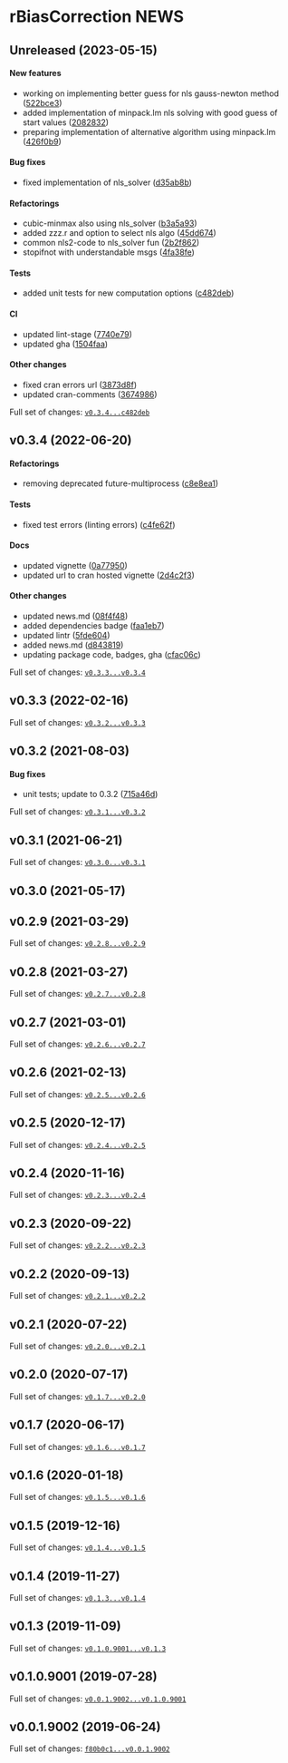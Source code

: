 # rBiasCorrection NEWS

## Unreleased (2023-05-15)

#### New features

-   working on implementing better guess for nls gauss-newton method
    ([522bce3](https://github.com/kapsner/rBiasCorrection/tree/522bce3b4d47b649929c91d4902d9b7b1117f8fc))
-   added implementation of minpack.lm nls solving with good guess of
    start values
    ([2082832](https://github.com/kapsner/rBiasCorrection/tree/2082832f025ee71311aba105e4fcd9351243c0e9))
-   preparing implementation of alternative algorithm using minpack.lm
    ([426f0b9](https://github.com/kapsner/rBiasCorrection/tree/426f0b95881e24bdabdcbd080aaabc0192df076f))

#### Bug fixes

-   fixed implementation of nls\_solver
    ([d35ab8b](https://github.com/kapsner/rBiasCorrection/tree/d35ab8bcb3b82c097dc9abb528e0a15299e7246a))

#### Refactorings

-   cubic-minmax also using nls\_solver
    ([b3a5a93](https://github.com/kapsner/rBiasCorrection/tree/b3a5a93e8a82d1c32ebc7ee6c32b63bc0a3f9385))
-   added zzz.r and option to select nls algo
    ([45dd674](https://github.com/kapsner/rBiasCorrection/tree/45dd674ee2064b3e694aaadda01c1d751f57d634))
-   common nls2-code to nls\_solver fun
    ([2b2f862](https://github.com/kapsner/rBiasCorrection/tree/2b2f8620d4047a3658fd6303f98841485df6871b))
-   stopifnot with understandable msgs
    ([4fa38fe](https://github.com/kapsner/rBiasCorrection/tree/4fa38fe3e9ad38b9bb2a4ae8111f59525a929efb))

#### Tests

-   added unit tests for new computation options
    ([c482deb](https://github.com/kapsner/rBiasCorrection/tree/c482deb40047330e1a641180ad982e0d3f5b9c00))

#### CI

-   updated lint-stage
    ([7740e79](https://github.com/kapsner/rBiasCorrection/tree/7740e79b75167dfb4f9d2d81e3113eaaada516a9))
-   updated gha
    ([1504faa](https://github.com/kapsner/rBiasCorrection/tree/1504faa78692a6ff3450748dcbe78d070c90cde3))

#### Other changes

-   fixed cran errors url
    ([3873d8f](https://github.com/kapsner/rBiasCorrection/tree/3873d8f363859990468eee41b94a192d28fda92f))
-   updated cran-comments
    ([3674986](https://github.com/kapsner/rBiasCorrection/tree/3674986988fb2d24976a7a90fdb96f10b65f3d63))

Full set of changes:
[`v0.3.4...c482deb`](https://github.com/kapsner/rBiasCorrection/compare/v0.3.4...c482deb)

## v0.3.4 (2022-06-20)

#### Refactorings

-   removing deprecated future-multiprocess
    ([c8e8ea1](https://github.com/kapsner/rBiasCorrection/tree/c8e8ea1df3d25c254e90972a0e9664d0b505ad84))

#### Tests

-   fixed test errors (linting errors)
    ([c4fe62f](https://github.com/kapsner/rBiasCorrection/tree/c4fe62f83f4e4a172e0a04654622bd50c3f2e925))

#### Docs

-   updated vignette
    ([0a77950](https://github.com/kapsner/rBiasCorrection/tree/0a779507cc7efebb97cf24ac3d651171ca5e09a4))
-   updated url to cran hosted vignette
    ([2d4c2f3](https://github.com/kapsner/rBiasCorrection/tree/2d4c2f3034a35220bfabc397127cf26d5f17b7f9))

#### Other changes

-   updated news.md
    ([08f4f48](https://github.com/kapsner/rBiasCorrection/tree/08f4f48cf1e58d2a2c56cb9e3a12d699d0ba58ef))
-   added dependencies badge
    ([faa1eb7](https://github.com/kapsner/rBiasCorrection/tree/faa1eb75ebf0227c89383753ad96c15967c4e2fb))
-   updated lintr
    ([5fde604](https://github.com/kapsner/rBiasCorrection/tree/5fde604021ae9dc5f083e6133672398f8b8bae91))
-   added news.md
    ([d843819](https://github.com/kapsner/rBiasCorrection/tree/d84381935bd9e06c9d6f74827d047523c4777d57))
-   updating package code, badges, gha
    ([cfac06c](https://github.com/kapsner/rBiasCorrection/tree/cfac06c04e58ff91c09f81066dc4f02aaf288015))

Full set of changes:
[`v0.3.3...v0.3.4`](https://github.com/kapsner/rBiasCorrection/compare/v0.3.3...v0.3.4)

## v0.3.3 (2022-02-16)

Full set of changes:
[`v0.3.2...v0.3.3`](https://github.com/kapsner/rBiasCorrection/compare/v0.3.2...v0.3.3)

## v0.3.2 (2021-08-03)

#### Bug fixes

-   unit tests; update to 0.3.2
    ([715a46d](https://github.com/kapsner/rBiasCorrection/tree/715a46d9f6517a1ca465fad1aa4b2a52bb1fef9d))

Full set of changes:
[`v0.3.1...v0.3.2`](https://github.com/kapsner/rBiasCorrection/compare/v0.3.1...v0.3.2)

## v0.3.1 (2021-06-21)

Full set of changes:
[`v0.3.0...v0.3.1`](https://github.com/kapsner/rBiasCorrection/compare/v0.3.0...v0.3.1)

## v0.3.0 (2021-05-17)

## v0.2.9 (2021-03-29)

Full set of changes:
[`v0.2.8...v0.2.9`](https://github.com/kapsner/rBiasCorrection/compare/v0.2.8...v0.2.9)

## v0.2.8 (2021-03-27)

Full set of changes:
[`v0.2.7...v0.2.8`](https://github.com/kapsner/rBiasCorrection/compare/v0.2.7...v0.2.8)

## v0.2.7 (2021-03-01)

Full set of changes:
[`v0.2.6...v0.2.7`](https://github.com/kapsner/rBiasCorrection/compare/v0.2.6...v0.2.7)

## v0.2.6 (2021-02-13)

Full set of changes:
[`v0.2.5...v0.2.6`](https://github.com/kapsner/rBiasCorrection/compare/v0.2.5...v0.2.6)

## v0.2.5 (2020-12-17)

Full set of changes:
[`v0.2.4...v0.2.5`](https://github.com/kapsner/rBiasCorrection/compare/v0.2.4...v0.2.5)

## v0.2.4 (2020-11-16)

Full set of changes:
[`v0.2.3...v0.2.4`](https://github.com/kapsner/rBiasCorrection/compare/v0.2.3...v0.2.4)

## v0.2.3 (2020-09-22)

Full set of changes:
[`v0.2.2...v0.2.3`](https://github.com/kapsner/rBiasCorrection/compare/v0.2.2...v0.2.3)

## v0.2.2 (2020-09-13)

Full set of changes:
[`v0.2.1...v0.2.2`](https://github.com/kapsner/rBiasCorrection/compare/v0.2.1...v0.2.2)

## v0.2.1 (2020-07-22)

Full set of changes:
[`v0.2.0...v0.2.1`](https://github.com/kapsner/rBiasCorrection/compare/v0.2.0...v0.2.1)

## v0.2.0 (2020-07-17)

Full set of changes:
[`v0.1.7...v0.2.0`](https://github.com/kapsner/rBiasCorrection/compare/v0.1.7...v0.2.0)

## v0.1.7 (2020-06-17)

Full set of changes:
[`v0.1.6...v0.1.7`](https://github.com/kapsner/rBiasCorrection/compare/v0.1.6...v0.1.7)

## v0.1.6 (2020-01-18)

Full set of changes:
[`v0.1.5...v0.1.6`](https://github.com/kapsner/rBiasCorrection/compare/v0.1.5...v0.1.6)

## v0.1.5 (2019-12-16)

Full set of changes:
[`v0.1.4...v0.1.5`](https://github.com/kapsner/rBiasCorrection/compare/v0.1.4...v0.1.5)

## v0.1.4 (2019-11-27)

Full set of changes:
[`v0.1.3...v0.1.4`](https://github.com/kapsner/rBiasCorrection/compare/v0.1.3...v0.1.4)

## v0.1.3 (2019-11-09)

Full set of changes:
[`v0.1.0.9001...v0.1.3`](https://github.com/kapsner/rBiasCorrection/compare/v0.1.0.9001...v0.1.3)

## v0.1.0.9001 (2019-07-28)

Full set of changes:
[`v0.0.1.9002...v0.1.0.9001`](https://github.com/kapsner/rBiasCorrection/compare/v0.0.1.9002...v0.1.0.9001)

## v0.0.1.9002 (2019-06-24)

Full set of changes:
[`f80b0c1...v0.0.1.9002`](https://github.com/kapsner/rBiasCorrection/compare/f80b0c1...v0.0.1.9002)
